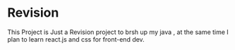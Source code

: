# Revision
This Project is Just a Revision project to brsh up my java , at the same time I plan to learn react.js and css for front-end dev.
